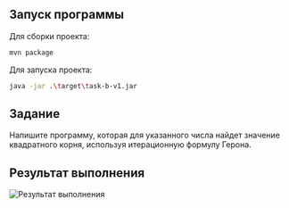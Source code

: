 ## Запуск программы

Для сборки проекта:

```sh
mvn package
```

Для запуска проекта:

```sh
java -jar .\target\task-b-v1.jar
```

## Задание
Напишите программу, которая для указанного числа найдет значение квадратного корня, используя итерационную формулу Герона.

## Результат выполнения

![Результат выполнения](https://github.com/StudentRoman/java-course/assets/143340583/d5271d47-1cbe-4be6-92ca-17ff36851318)
